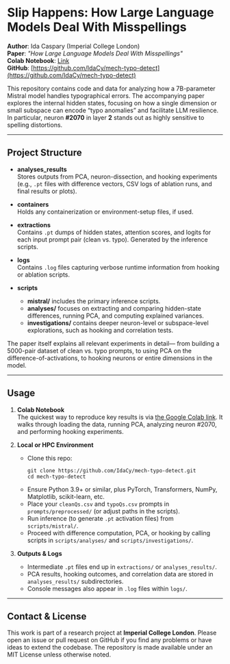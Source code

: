 # Slip Happens: How Large Language Models Deal With Misspellings

**Author**: Ida Caspary (Imperial College London)  
**Paper**: *"How Large Language Models Deal With Misspellings"*  
**Colab Notebook**: [Link](https://colab.research.google.com/drive/1AzfSVcl8XVs6IPQD5RVKr43oYUZ9p3qN?usp=sharing)  
**GitHub**: [https://github.com/IdaCy/mech-typo-detect](https://github.com/IdaCy/mech-typo-detect)

This repository contains code and data for analyzing how a 7B-parameter Mistral model handles typographical errors. The accompanying paper explores the internal hidden states, focusing on how a single dimension or small subspace can encode “typo anomalies” and facilitate LLM resilience. In particular, neuron **#2070** in layer **2** stands out as highly sensitive to spelling distortions.

---

## Project Structure

- **analyses_results**  
  Stores outputs from PCA, neuron-dissection, and hooking experiments (e.g., `.pt` files with difference vectors, CSV logs of ablation runs, and final results or plots).
  
- **containers**  
  Holds any containerization or environment-setup files, if used.

- **extractions**  
  Contains `.pt` dumps of hidden states, attention scores, and logits for each input prompt pair (clean vs. typo). Generated by the inference scripts.

- **logs**  
  Contains `.log` files capturing verbose runtime information from hooking or ablation scripts.

- **scripts**  
  - **mistral/** includes the primary inference scripts.  
  - **analyses/** focuses on extracting and comparing hidden-state differences, running PCA, and computing explained variances.  
  - **investigations/** contains deeper neuron-level or subspace-level explorations, such as hooking and correlation tests.

The paper itself  explains all relevant experiments in detail— from building a 5000-pair dataset of clean vs. typo prompts, to using PCA on the difference-of-activations, to hooking neurons or entire dimensions in the model.

---

## Usage

1. **Colab Notebook**  
   The quickest way to reproduce key results is via [the Google Colab link](https://colab.research.google.com/drive/1AzfSVcl8XVs6IPQD5RVKr43oYUZ9p3qN?usp=sharing). It walks through loading the data, running PCA, analyzing neuron #2070, and performing hooking experiments.

2. **Local or HPC Environment**  
   - Clone this repo:  
     ```
     git clone https://github.com/IdaCy/mech-typo-detect.git
     cd mech-typo-detect
     ```  
   - Ensure Python 3.9+ or similar, plus PyTorch, Transformers, NumPy, Matplotlib, scikit-learn, etc.
   - Place your `cleanQs.csv` and `typoQs.csv` prompts in `prompts/preprocessed/` (or adjust paths in the scripts).
   - Run inference (to generate `.pt` activation files) from `scripts/mistral/`.  
   - Proceed with difference computation, PCA, or hooking by calling scripts in `scripts/analyses/` and `scripts/investigations/`.

3. **Outputs & Logs**  
   - Intermediate `.pt` files end up in `extractions/` or `analyses_results/`.  
   - PCA results, hooking outcomes, and correlation data are stored in `analyses_results/` subdirectories.  
   - Console messages also appear in `.log` files within `logs/`.

---

## Contact & License

This work is part of a research project at **Imperial College London**. Please open an issue or pull request on GitHub if you find any problems or have ideas to extend the codebase. The repository is made available under an MIT License unless otherwise noted.
